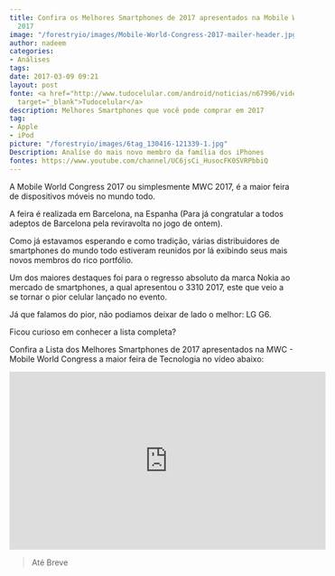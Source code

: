 ```yaml
---
title: Confira os Melhores Smartphones de 2017 apresentados na Mobile World Congress
  2017
image: "/forestryio/images/Mobile-World-Congress-2017-mailer-header.jpg"
author: nadeem
categories:
- Análises
tags: 
date: 2017-03-09 09:21
layout: post
fonte: <a href="http://www.tudocelular.com/android/noticias/n67996/videochamadas-no-android-via-booyah-app.html"
  target="_blank">Tudocelular</a>
description: Melhores Smartphones que você pode comprar em 2017
tag:
- Apple
- iPod
picture: "/forestryio/images/6tag_130416-121339-1.jpg"
Description: Analíse do mais novo membro da família dos iPhones
fontes: https://www.youtube.com/channel/UC6jsCi_HusocFK0SVRPbbiQ
---
```

A Mobile World Congress 2017 ou simplesmente MWC 2017, é a maior feira de dispositivos móveis no mundo todo.

A feira é realizada em Barcelona, na Espanha (Para já congratular a todos adeptos de Barcelona pela reviravolta no jogo de ontem).

Como já estavamos esperando e como tradição, várias distribuidores de smartphones do mundo todo estiveram reunidos por lá exibindo seus mais novos membros do rico portfólio.

Um dos maiores destaques foi para o regresso absoluto da marca Nokia ao mercado de smartphones, a qual apresentou o 3310 2017, este que veio a se tornar o pior celular lançado no evento.

Já que falamos do pior, não podiamos deixar de lado o melhor: LG G6.

Ficou curioso em conhecer a lista completa?

Confira a Lista dos Melhores Smartphones de 2017 apresentados na MWC - Mobile World Congress a maior feira de Tecnologia no vídeo abaixo:

<iframe width="560" height="315" src="https://www.youtube.com/embed/Tghx5-cdVa0" frameborder="0" allowfullscreen=""></iframe>

> Até Breve